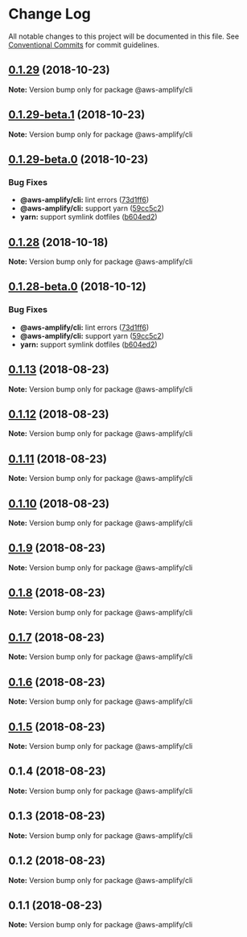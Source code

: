 # Change Log

All notable changes to this project will be documented in this file.
See [Conventional Commits](https://conventionalcommits.org) for commit guidelines.

<a name="0.1.29"></a>
## [0.1.29](https://github.com/aws-amplify/amplify-cli/compare/@aws-amplify/cli@0.1.29-beta.1...@aws-amplify/cli@0.1.29) (2018-10-23)




**Note:** Version bump only for package @aws-amplify/cli

<a name="0.1.29-beta.1"></a>
## [0.1.29-beta.1](https://github.com/aws-amplify/amplify-cli/compare/@aws-amplify/cli@0.1.29-beta.0...@aws-amplify/cli@0.1.29-beta.1) (2018-10-23)




**Note:** Version bump only for package @aws-amplify/cli

<a name="0.1.29-beta.0"></a>
## [0.1.29-beta.0](https://github.com/aws-amplify/amplify-cli/compare/@aws-amplify/cli@0.1.13...@aws-amplify/cli@0.1.29-beta.0) (2018-10-23)


### Bug Fixes

* **@aws-amplify/cli:** lint errors ([73d1ff6](https://github.com/aws-amplify/amplify-cli/commit/73d1ff6))
* **@aws-amplify/cli:** support yarn ([59cc5c2](https://github.com/aws-amplify/amplify-cli/commit/59cc5c2))
* **yarn:** support symlink dotfiles ([b604ed2](https://github.com/aws-amplify/amplify-cli/commit/b604ed2))




<a name="0.1.28"></a>
## [0.1.28](https://github.com/aws-amplify/amplify-cli/compare/@aws-amplify/cli@0.1.28-beta.0...@aws-amplify/cli@0.1.28) (2018-10-18)




**Note:** Version bump only for package @aws-amplify/cli

<a name="0.1.28-beta.0"></a>
## [0.1.28-beta.0](https://github.com/aws-amplify/amplify-cli/compare/@aws-amplify/cli@0.1.13...@aws-amplify/cli@0.1.28-beta.0) (2018-10-12)


### Bug Fixes

* **@aws-amplify/cli:** lint errors ([73d1ff6](https://github.com/aws-amplify/amplify-cli/commit/73d1ff6))
* **@aws-amplify/cli:** support yarn ([59cc5c2](https://github.com/aws-amplify/amplify-cli/commit/59cc5c2))
* **yarn:** support symlink dotfiles ([b604ed2](https://github.com/aws-amplify/amplify-cli/commit/b604ed2))




<a name="0.1.13"></a>
## [0.1.13](https://github.com/aws-amplify/amplify-cli/compare/@aws-amplify/cli@0.1.12...@aws-amplify/cli@0.1.13) (2018-08-23)




**Note:** Version bump only for package @aws-amplify/cli

<a name="0.1.12"></a>
## [0.1.12](https://github.com/aws-amplify/amplify-cli/compare/@aws-amplify/cli@0.1.11...@aws-amplify/cli@0.1.12) (2018-08-23)




**Note:** Version bump only for package @aws-amplify/cli

<a name="0.1.11"></a>
## [0.1.11](https://github.com/aws-amplify/amplify-cli/compare/@aws-amplify/cli@0.1.9...@aws-amplify/cli@0.1.11) (2018-08-23)




**Note:** Version bump only for package @aws-amplify/cli

<a name="0.1.10"></a>
## [0.1.10](https://github.com/aws-amplify/amplify-cli/compare/@aws-amplify/cli@0.1.9...@aws-amplify/cli@0.1.10) (2018-08-23)




**Note:** Version bump only for package @aws-amplify/cli

<a name="0.1.9"></a>
## [0.1.9](https://github.com/aws-amplify/amplify-cli/compare/@aws-amplify/cli@0.1.8...@aws-amplify/cli@0.1.9) (2018-08-23)




**Note:** Version bump only for package @aws-amplify/cli

<a name="0.1.8"></a>
## [0.1.8](https://github.com/aws-amplify/amplify-cli/compare/@aws-amplify/cli@0.1.7...@aws-amplify/cli@0.1.8) (2018-08-23)




**Note:** Version bump only for package @aws-amplify/cli

<a name="0.1.7"></a>
## [0.1.7](https://github.com/aws-amplify/amplify-cli/compare/@aws-amplify/cli@0.1.6...@aws-amplify/cli@0.1.7) (2018-08-23)




**Note:** Version bump only for package @aws-amplify/cli

<a name="0.1.6"></a>
## [0.1.6](https://github.com/aws-amplify/amplify-cli/compare/@aws-amplify/cli@0.1.5...@aws-amplify/cli@0.1.6) (2018-08-23)




**Note:** Version bump only for package @aws-amplify/cli

<a name="0.1.5"></a>
## [0.1.5](https://github.com/aws-amplify/amplify-cli/compare/@aws-amplify/cli@0.1.4...@aws-amplify/cli@0.1.5) (2018-08-23)




**Note:** Version bump only for package @aws-amplify/cli

<a name="0.1.4"></a>
## 0.1.4 (2018-08-23)




**Note:** Version bump only for package @aws-amplify/cli

<a name="0.1.3"></a>
## 0.1.3 (2018-08-23)




**Note:** Version bump only for package @aws-amplify/cli

<a name="0.1.2"></a>
## 0.1.2 (2018-08-23)




**Note:** Version bump only for package @aws-amplify/cli

<a name="0.1.1"></a>
## 0.1.1 (2018-08-23)




**Note:** Version bump only for package @aws-amplify/cli
